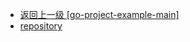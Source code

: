 - [返回上一级 [go-project-example-main]](go语言学习/gin-master/go-project-example-main/go-project-example-main/)
- [repository](go语言学习/gin-master/go-project-example-main/go-project-example-main/repository/)

